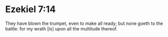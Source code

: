 # Ezekiel 7:14

They have blown the trumpet, even to make all ready; but none goeth to the battle: for my wrath [is] upon all the multitude thereof.